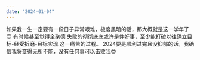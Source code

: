 ```yaml
---
date: "2024-01-04"
---
```

如果我一生一定要有一段日子异常艰难，极度黑暗的话，那大概就是这一学年了😇 有时候甚至觉得全聚德 失败的彻彻底底或许是件好事，至少能打破以往确立目标-经受折磨-目标实现 这一痛苦的过程。 2024要是顺利过完且没抑郁的话，我确信我将变得无所不能，没有任何事可以击败我😎
